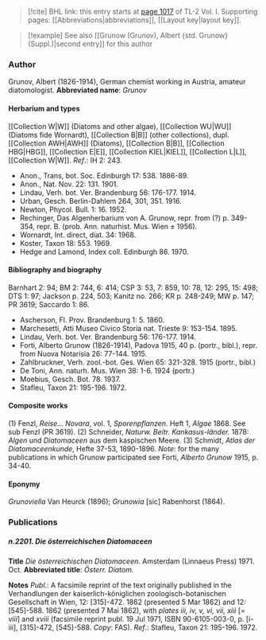 > [!cite] BHL link: this entry starts at [page 1017](https://www.biodiversitylibrary.org/page/33121148) of TL-2 Vol. I.
> Supporting pages: [[Abbreviations|abbreviations]], [[Layout key|layout key]].

> [!example] See also [[Grunow (Grunov), Albert {std. Grunow} (Suppl.)|second entry]] for this author

### Author

Grunov, Albert (1826-1914), German chemist working in Austria, amateur diatomologist. 
**Abbreviated name**: *Grunov*

#### Herbarium and types

[[Collection W|W]] (Diatoms and other algae), [[Collection WU|WU]] (Diatoms fide Wornardt), [[Collection B|B]] (other collections), dupl. [[Collection AWH|AWH]] (Diatoms), [[Collection B|B]], [[Collection HBG|HBG]], [[Collection E|E]], [[Collection KIEL|KIEL]], [[Collection L|L]], [[Collection W|W]].
*Ref*.: IH 2: 243.
- Anon., Trans, bot. Soc. Edinburgh 17: 538. 1886-89.
- Anon., Nat. Nov. 22: 131. 1901.
- Lindau, Verh. bot. Ver. Brandenburg 56: 176-177. 1914.
- Urban, Gesch. Berlin-Dahlem 264, 301, 351. 1916.
- Newton, Phycol. Bull. 1: 16. 1952.
- Rechinger, Das Algenherbarium von A. Grunow, repr. from (?) p. 349-354, repr. B. (prob. Ann. naturhist. Mus. Wien ± 1956).
- Wornardt, Int. direct, diat. 34: 1968.
- Koster, Taxon 18: 553. 1969.
- Hedge and Lamond, Index coll. Edinburgh 86. 1970.

#### Bibliography and biography

Barnhart 2: 94; BM 2: 744, 6: 414; CSP 3: 53, 7: 859, 10: 78, 12: 295, 15: 498; DTS 1: 97; Jackson p. 224, 503; Kanitz no. 266; KR p. 248-249; MW p. 147; PR 3619; Saccardo 1: 86.
- Ascherson, Fl. Prov. Brandenburg 1: 5. 1860.
- Marchesetti, Atti Museo Civico Storia nat. Trieste 9: 153-154. 1895.
- Lindau, Verh. bot. Ver. Brandenburg 56: 176-177. 1914.
- Forti, Alberto Grunow (1826-1914), Padova 1915, 40 p. (portr., bibl.), repr. from Nuova Notarisia 26: 77-144. 1915.
- Zahlbruckner, Verh. zool.-bot. Ges. Wien 65: 321-328. 1915 (portr., bibl.)
- De Toni, Ann. naturh. Mus. Wien 38: 1-6. 1924 (portr.)
- Moebius, Gesch. Bot. 78. 1937.
- Stafleu, Taxon 21: 195-196. 1972.

#### Composite works

(1) Fenzl, *Reise... Novara*, vol. 1, *Sporenpflanzen*. Heft 1, *Algae* 1868. See sub Fenzl (PR 3619).
(2) Schneider, *Naturw. Beitr. Kankasus-länder.* 1878: *Algen* und *Diatomaceen* aus dem kaspischen Meere.
(3) Schmidt, *Atlas der Diatomaceenkunde*, Hefte 37-53, 1890-1896.
*Note*: for the many publications in which Grunow participated see Forti, *Alberto Grunow* 1915, p. 34-40.

#### Eponymy

*Grunoviella* Van Heurck (1896); *Grunowia* \[sic\] Rabenhorst (1864).

### Publications

##### n.2201. Die österreichischen Diatomaceen

**Title**
*Die österreichischen Diatomaceen*. Amsterdam (Linnaeus Press) 1971. Oct.
**Abbreviated title**: *Österr. Diatom.*

**Notes**
*Publ*.: A facsimile reprint of the text originally published in the Verhandlungen der kaiserlich-königlichen zoologisch-botanischen Gesellschaft in Wien, 12: \[315\]-472. 1862 (presented 5 Mar 1862) and 12: \[545\]-588. 1862 (presented 7 Mai 1862), with *plates iii, iv, v, vi, vii, xiii* \[= *viii*\] and *xviii* (facsimile reprint publ. 19 Jul 1971, ISBN 90-6105-003-0, p. \[i-iii\], \[315\]-472, \[545\]-588. *Copy*: FAS).
*Ref*.: Stafleu, Taxon 21: 195-196. 1972.

